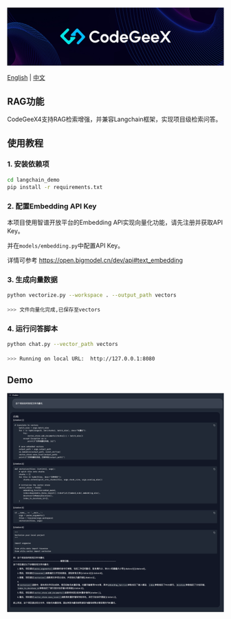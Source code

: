 ![](../resources/logo.jpeg)

[English](README.md) | [中文](README_zh.md)

## RAG功能

CodeGeeX4支持RAG检索增强，并兼容Langchain框架，实现项目级检索问答。

## 使用教程

### 1. 安装依赖项

```bash
cd langchain_demo
pip install -r requirements.txt
```

### 2. 配置Embedding API Key

本项目使用智谱开放平台的Embedding API实现向量化功能，请先注册并获取API Key。

并在`models/embedding.py`中配置API Key。

详情可参考 https://open.bigmodel.cn/dev/api#text_embedding

### 3. 生成向量数据

```bash
python vectorize.py --workspace . --output_path vectors

>>> 文件向量化完成,已保存至vectors
```

### 4. 运行问答脚本

```bash
python chat.py --vector_path vectors

>>> Running on local URL:  http://127.0.0.1:8080
```

## Demo

![](resources/demo_zh.png)